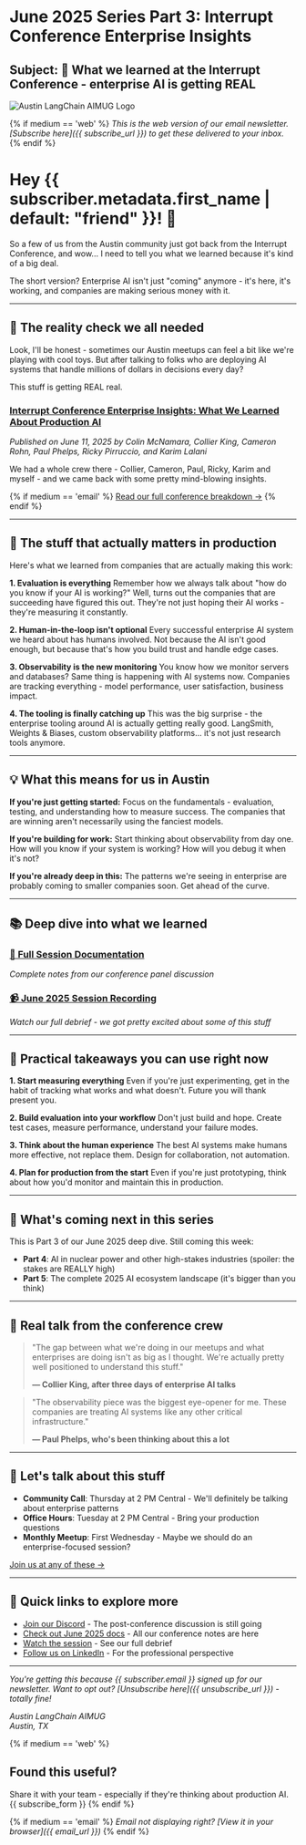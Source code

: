 # June 2025 Series Part 3: Interrupt Conference Enterprise Insights

## Subject: 🎯 What we learned at the Interrupt Conference - enterprise AI is getting REAL

![Austin LangChain AIMUG Logo](https://aimug.org/static/email-assets/logo/austin-langchain-email.png)

{% if medium == 'web' %}
*This is the web version of our email newsletter. [Subscribe here]({{ subscribe_url }}) to get these delivered to your inbox.*
{% endif %}

# Hey {{ subscriber.metadata.first_name | default: "friend" }}! 👋

So a few of us from the Austin community just got back from the Interrupt Conference, and wow... I need to tell you what we learned because it's kind of a big deal.

The short version? Enterprise AI isn't just "coming" anymore - it's here, it's working, and companies are making serious money with it.

---

## 🤯 The reality check we all needed

Look, I'll be honest - sometimes our Austin meetups can feel a bit like we're playing with cool toys. But after talking to folks who are deploying AI systems that handle millions of dollars in decisions every day? 

This stuff is getting REAL real.

### [Interrupt Conference Enterprise Insights: What We Learned About Production AI](https://aimug.org/blog/2025-06-11-interrupt-conference-enterprise-insights-series-part-3/)
*Published on June 11, 2025 by Colin McNamara, Collier King, Cameron Rohn, Paul Phelps, Ricky Pirruccio, and Karim Lalani*

We had a whole crew there - Collier, Cameron, Paul, Ricky, Karim and myself - and we came back with some pretty mind-blowing insights.

{% if medium == 'email' %}
[Read our full conference breakdown →](https://aimug.org/blog/2025-06-11-interrupt-conference-enterprise-insights-series-part-3/)
{% endif %}

---

## 🎯 The stuff that actually matters in production

Here's what we learned from companies that are actually making this work:

**1. Evaluation is everything**
Remember how we always talk about "how do you know if your AI is working?" Well, turns out the companies that are succeeding have figured this out. They're not just hoping their AI works - they're measuring it constantly.

**2. Human-in-the-loop isn't optional**
Every successful enterprise AI system we heard about has humans involved. Not because the AI isn't good enough, but because that's how you build trust and handle edge cases.

**3. Observability is the new monitoring**
You know how we monitor servers and databases? Same thing is happening with AI systems now. Companies are tracking everything - model performance, user satisfaction, business impact.

**4. The tooling is finally catching up**
This was the big surprise - the enterprise tooling around AI is actually getting really good. LangSmith, Weights & Biases, custom observability platforms... it's not just research tools anymore.

---

## 💡 What this means for us in Austin

**If you're just getting started:**
Focus on the fundamentals - evaluation, testing, and understanding how to measure success. The companies that are winning aren't necessarily using the fanciest models.

**If you're building for work:**
Start thinking about observability from day one. How will you know if your system is working? How will you debug it when it's not?

**If you're already deep in this:**
The patterns we're seeing in enterprise are probably coming to smaller companies soon. Get ahead of the curve.

---

## 📚 Deep dive into what we learned

### **[🎤 Full Session Documentation](https://aimug.org/docs/jun-2025/full-sessions/interrupt-conference-takeaways/)**
*Complete notes from our conference panel discussion*

### **[📹 June 2025 Session Recording](https://www.youtube.com/embed/Owvcy7GIvEY)**
*Watch our full debrief - we got pretty excited about some of this stuff*

---

## 🚀 Practical takeaways you can use right now

**1. Start measuring everything**
Even if you're just experimenting, get in the habit of tracking what works and what doesn't. Future you will thank present you.

**2. Build evaluation into your workflow**
Don't just build and hope. Create test cases, measure performance, understand your failure modes.

**3. Think about the human experience**
The best AI systems make humans more effective, not replace them. Design for collaboration, not automation.

**4. Plan for production from the start**
Even if you're just prototyping, think about how you'd monitor and maintain this in production.

---

## 🔗 What's coming next in this series

This is Part 3 of our June 2025 deep dive. Still coming this week:

- **Part 4**: AI in nuclear power and other high-stakes industries (spoiler: the stakes are REALLY high)
- **Part 5**: The complete 2025 AI ecosystem landscape (it's bigger than you think)

---

## 💬 Real talk from the conference crew

> "The gap between what we're doing in our meetups and what enterprises are doing isn't as big as I thought. We're actually pretty well positioned to understand this stuff."
> 
> **— Collier King, after three days of enterprise AI talks**

> "The observability piece was the biggest eye-opener for me. These companies are treating AI systems like any other critical infrastructure."
> 
> **— Paul Phelps, who's been thinking about this a lot**

---

## 📅 Let's talk about this stuff

- **Community Call**: Thursday at 2 PM Central - We'll definitely be talking about enterprise patterns
- **Office Hours**: Tuesday at 2 PM Central - Bring your production questions
- **Monthly Meetup**: First Wednesday - Maybe we should do an enterprise-focused session?

[Join us at any of these →](https://www.meetup.com/austin-langchain-ai-group/events/)

---

## 🔗 Quick links to explore more

- [Join our Discord](https://discord.gg/JzWgadPFQd) - The post-conference discussion is still going
- [Check out June 2025 docs](https://aimug.org/docs/jun-2025/) - All our conference notes are here
- [Watch the session](https://www.youtube.com/embed/Owvcy7GIvEY) - See our full debrief
- [Follow us on LinkedIn](https://www.linkedin.com/company/austin-langchain-aimug/) - For the professional perspective

---

*You're getting this because {{ subscriber.email }} signed up for our newsletter. Want to opt out? [Unsubscribe here]({{ unsubscribe_url }}) - totally fine!*

*Austin LangChain AIMUG  
Austin, TX*

{% if medium == 'web' %}
## Found this useful?
Share it with your team - especially if they're thinking about production AI.
{{ subscribe_form }}
{% endif %}

{% if medium == 'email' %}
*Email not displaying right? [View it in your browser]({{ email_url }})*
{% endif %}
